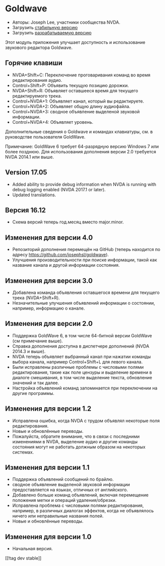 # Goldwave #

* Авторы: Joseph Lee, участники сообщества NVDA.
* Загрузить [стабильную версию][1]
* Загрузить [разрабатываемую версию][2]

Этот модуль приложения улучшает доступность и использование звукового
редактора Goldwave.

## Горячие клавиши ##

* NVDA+Shift+C: Переключение проговаривания команд во время редактирования
  аудио.
* Control+Shift+P: Объявить текущую позицию дорожки.
* NVDA+Shift+R: Объявляет оставшееся время для текущего редактируемого
  трека.
* Control+NVDA+1: Объявляет канал, который вы редактируете.
* Control+NVDA+2: Объявляет общую длину аудиофайла.
* Control+NVDA+3: сводное объявление выделеной звуковой информации.
* Control+NVDA+4: Объявляет уровень.

Дополнительные сведения о Goldwave и командах клавиатуры, см. в руководстве
пользователя GoldWave.

Примечание: GoldWave 6 требует 64-разрядную версию Windows 7 или более
позднюю. Для использования дополнения версии 2.0 требуется NVDA 2014.1 или
выше.

## Version 17.05

* Added ability to provide debug information when NVDA is running with debug
  logging enabled (NVDA 2017.1 or later).
* Updated translations.

## Версия 16.12

* Схема версий теперь год.месяц вместо major.minor.

## Изменения для версии 4.0

* Репозиторий дополнения перемещён на GitHub (теперь находится по адресу
  https://github.com/josephsl/goldwave).
* Улучшения производительности при поиске информации, такой как название
  канала и другой информации состояния.

## Изменения для версии 3.0

* Добавлена команда объявления оставшегося времени для текущего трека
  (NVDA+Shift+R).
* Незначительные улучшения объявлений информации о состоянии, например,
  информацию о канале.

## Изменения для версии 2.0

* Поддержка GoldWave 6, в том числе 64-битной версии GoldWave (см примечание
  выше).
* Справка дополнения доступна в диспетчере дополнений (NVDA 2014.3 и выше).
* NVDA теперь объявляет выбранный канал при нажатии команды выбора канала,
  например Control+Shift+L для левого канала.
* Были исправлены различные проблемы с числовыми полями редактирования,
  такие как поле цензуры и выделение времени в диалоге смешивания, в том
  числе выделение текста, обновление значений и так далее.
* Настройка объявлений команд запоминается при переключении на другие
  программы.

## Изменения для версии 1.2

* Исправлена ошибка, когда NVDA с трудом объявлял некоторые поля
  редактирования.
* Новые и обновлённые переводы.
* Пожалуйста, обратите внимание, что в связи с последними изменениями в
  NVDA, выделение аудио и другие команды состояния могут не работать должным
  образом на некоторых системах.

## Изменения для версии 1.1

* Поддержка объявлений сообщений по брайлю.
* сводное объявление выделеной звуковой информации предоставляется на
  языках, отличных от английского.
* Добавлено больше команд объявлений, включая перемещение положения метки и
  операций удаления/обрезки.
* Исправлена проблема с числовыми полями редактирования, например, в
  различных диалогах эффектов, когда не объявлялось ничего или неправильные
  названия полей.
* Новые и обновлённые переводы.

## Изменения для версии 1.0

* Начальная версия.

[[!tag dev stable]]

[1]: https://addons.nvda-project.org/files/get.php?file=gwv

[2]: https://addons.nvda-project.org/files/get.php?file=gwv-dev
